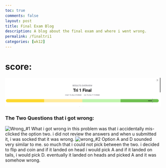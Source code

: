 ```yaml
---
toc: true
comments: false
layout: post
title: Final Exam Blog
description: A blog about the final exam and where i went wrong.  
permalink: /finaltri1
categories: [wk12]
---
```

# score:
![Final_Score](images/FinalExam.png)
### The Two Questions that i got wrong:
![Wrong_#1](images/wrong#1.png)
What i got wrong in this problem was that i accidentally mis-clicked the option two. i did not review the answers and when u submitted it, i was socked that it was wrong.
![wrong_#2](images/wrong#2.png)
Option A and D sounded very similar to me. so much that i could not pick between the two. i decided to flip and coin and if it landed on head i would pick A and if it landed on tails, i would pick D. eventually it landed on heads and picked A and it was somehow wrong. 
